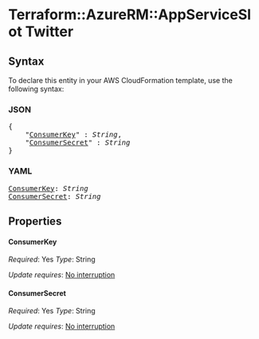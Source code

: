 # Terraform::AzureRM::AppServiceSlot Twitter

## Syntax

To declare this entity in your AWS CloudFormation template, use the following syntax:

### JSON

<pre>
{
    "<a href="#consumerkey" title="ConsumerKey">ConsumerKey</a>" : <i>String</i>,
    "<a href="#consumersecret" title="ConsumerSecret">ConsumerSecret</a>" : <i>String</i>
}
</pre>

### YAML

<pre>
<a href="#consumerkey" title="ConsumerKey">ConsumerKey</a>: <i>String</i>
<a href="#consumersecret" title="ConsumerSecret">ConsumerSecret</a>: <i>String</i>
</pre>

## Properties

#### ConsumerKey

_Required_: Yes
_Type_: String

_Update requires_: [No interruption](https://docs.aws.amazon.com/AWSCloudFormation/latest/UserGuide/using-cfn-updating-stacks-update-behaviors.html#update-no-interrupt)

#### ConsumerSecret

_Required_: Yes
_Type_: String

_Update requires_: [No interruption](https://docs.aws.amazon.com/AWSCloudFormation/latest/UserGuide/using-cfn-updating-stacks-update-behaviors.html#update-no-interrupt)

